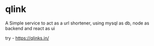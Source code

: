 # qlink
A Simple service to act as a url shortener, using mysql as db, node as backend and react as ui

try - 
https://qlinks.in/
